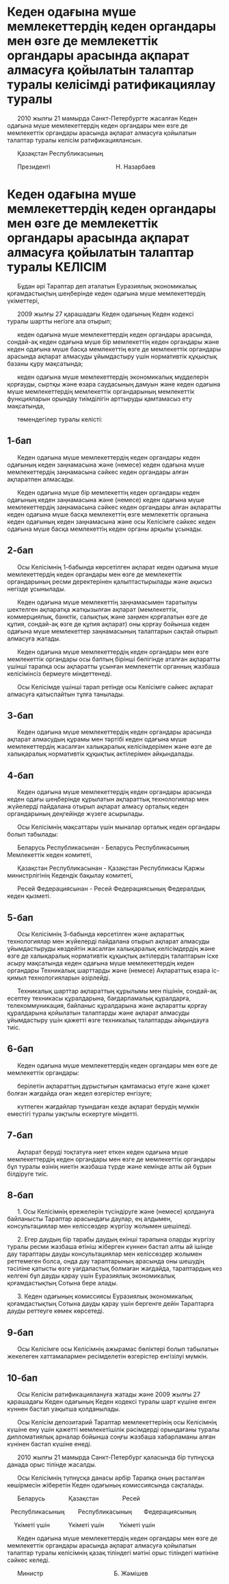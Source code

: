 # Кеден одағына мүше мемлекеттердің кеден органдары мен өзге де мемлекеттік органдары арасында ақпарат алмасуға қойылатын талаптар туралы келісімді ратификациялау туралы

      2010 жылғы 21 мамырда Санкт-Петербургте жасалған Кеден одағына мүше мемлекеттердің кеден органдары мен өзге де мемлекеттік органдары арасында ақпарат алмасуға қойылатын талаптар туралы келісім ратификациялансын.

      Қазақстан Республикасының

      Президенті                                       Н. Назарбаев

# Кеден одағына мүше мемлекеттердің кеден органдары мен өзге де мемлекеттік органдары арасында ақпарат алмасуға қойылатын талаптар туралы КЕЛІСІМ

      Бұдан әрі Тараптар деп аталатын Еуразиялық экономикалық қоғамдастықтың шеңберінде кеден одағына мүше мемлекеттердің үкіметтері,

      2009 жылғы 27 қарашадағы Кеден одағының Кеден кодексі туралы шартты негізге ала отырып;

      кеден одағына мүше мемлекеттердің кеден органдары арасында, сондай-ақ кеден одағына мүше бір мемлекеттің кеден органдары және кеден одағына мүше басқа мемлекеттің өзге де мемлекеттік органдары арасында ақпарат алмасуды ұйымдастыру үшін нормативтік құқықтық базаны құру мақсатында;

      кеден одағына мүше мемлекеттердің экономикалық мүдделерін қорғауды, сыртқы және өзара саудасының дамуын және кеден одағына мүше мемлекеттердің мемлекеттік органдарының мемлекеттік функцияларын орындау тиімділігін арттыруды қамтамасыз ету мақсатында,

      төмендегілер туралы келісті:

## 1-бап

      Кеден одағына мүше мемлекеттердің кеден органдары кеден одағының кеден заңнамасына және (немесе) кеден одағына мүше мемлекеттердің заңнамасына сәйкес кеден органдары алған ақпаратпен алмасады.

      Кеден одағына мүше бір мемлекеттің кеден органдары кеден одағының кеден заңнамасына және (немесе) кеден одағына мүше мемлекеттердің заңнамасына сәйкес кеден органдары алған ақпаратты кеден одағына мүше басқа мемлекеттің өзге мемлекеттік органына кеден одағының кеден заңнамасына және осы Келісімге сәйкес кеден одағына мүше басқа мемлекеттің кеден органы арқылы ұсынады.

## 2-бап

      Осы Келісімнің 1-бабында көрсетілген ақпарат кеден одағына мүше мемлекеттердің кеден органдары мен өзге де мемлекеттік органдарының ресми деректерінен қалыптастырылады және ақысыз негізде ұсынылады.

      Кеден одағына мүше мемлекеттің заңнамасымен таратылуы шектелген ақпаратқа жатқызылған ақпарат (мемлекеттік, коммерциялық, банктік, салықтық және заңмен қорғалатын өзге де құпия, сондай-ақ өзге де құпия ақпарат) оны қорғау бойынша кеден одағына мүше мемлекеттер заңнамасының талаптарын сақтай отырып алмасуға жатады.

      Кеден одағына мүше мемлекеттердің кеден органдары мен өзге мемлекеттік органдары осы баптың бірінші бөлігінде аталған ақпаратты үшінші тарапқа осы ақпаратты ұсынған мемлекеттік органның жазбаша келісімінсіз бермеуге міндеттенеді.

      Осы Келісімде үшінші тарап ретінде осы Келісімге сәйкес ақпарат алмасуға қатыспайтын тұлға танылады.

## 3-бап

      Кеден одағына мүше мемлекеттердің кеден органдары арасында ақпарат алмасудың құрамы мен тәртібі кеден одағына мүше мемлекеттердің жасалған халықаралық келісімдерімен және өзге де халықаралық нормативтік құқықтық актілерімен айқындалады.

## 4-бап

      Кеден одағына мүше мемлекеттердің кеден органдары арасында кеден одағы шеңберінде құрылатын ақпараттық технологиялар мен жүйелерді пайдалана отырып ақпарат алмасу орталық кеден органдарының деңгейінде жүзеге асырылады.

      Осы Келісімнің мақсаттары үшін мыналар орталық кеден органдары болып табылады:

      Беларусь Республикасынан - Беларусь Республикасының Мемлекеттік кеден комитеті,

      Қазақстан Республикасынан - Қазақстан Республикасы Қаржы министрлігінің Кедендік бақылау комитеті,

      Ресей Федерациясынан - Ресей Федерациясының Федералдық кеден қызметі.

## 5-бап

      Осы Келісімнің 3-бабында көрсетілген және ақпараттық технологиялар мен жүйелерді пайдалана отырып ақпарат алмасуды ұйымдастыруды көздейтін жасалған халықаралық келісімдердің және өзге де халықаралық нормативтік құқықтық актілердің талаптарын іске асыру мақсатында кеден одағына мүше мемлекеттердің кеден органдары Техникалық шарттарды және (немесе) Ақпараттық өзара іс-қимыл технологияларын әзірлейді.

      Техникалық шарттар ақпараттың құрылымы мен пішінін, сондай-ақ есептеу техникасы құралдарына, бағдарламалық құралдарға,  телекоммуникация, байланыс құралдарына және ақпаратты қорғау құралдарына қойылатын талаптарды және ақпарат алмасуды ұйымдастыру үшін қажетті өзге техникалық талаптарды айқындауға тиіс.

## 6-бап

      Кеден одағына мүше мемлекеттердің кеден органдары мен өзге де мемлекеттік органдары:

      берілетін ақпараттың дұрыстығын қамтамасыз етуге және қажет болған жағдайда оған жедел өзгерістер енгізуге;

      күтпеген жағдайлар туындаған кезде ақпарат берудің мүмкін еместігі туралы уақтылы ескертуге міндетті.

## 7-бап

      Ақпарат беруді тоқтатуға ниет еткен кеден одағына мүше мемлекеттердің кеден органдары мен өзге де мемлекеттік органдары бұл туралы өзінің ниетін жазбаша түрде және кемінде алты ай бұрын білдіруге тиіс.

## 8-бап

      1. Осы Келісімнің ережелерін түсіндіруге және (немесе) қолдануға байланысты Тараптар арасындағы даулар, ең алдымен, консультациялар мен келіссөздер жүргізу жолымен шешіледі.

      2. Егер даудың бір тарабы даудың екінші тарапына оларды жүргізу туралы ресми жазбаша өтініш жіберген күннен бастап алты ай ішінде дау тараптары дауды консультациялар мен келіссөздер жолымен реттемеген болса, онда дау тараптарының арасында оны шешудің тәсіліне қатысты өзге уағдаластық болмаған жағдайда, тараптардың кез келгені бұл дауды қарау үшін Еуразиялық экономикалық қоғамдастықтың Сотына бере алады.

      3. Кеден одағының комиссиясы Еуразиялық экономикалық қоғамдастықтың Сотына дауды қарау үшін бергенге дейін Тараптарға дауды реттеуге көмек көрсетеді.

## 9-бап

      Осы Келісімге осы Келісімнің ажырамас бөліктері болып табылатын жекелеген хаттамалармен ресімделетін өзгерістер енгізілуі мүмкін.

## 10-бап

      Осы Келісім ратификациялануға жатады және 2009 жылғы 27 қарашадағы Кеден одағының Кеден кодексі туралы шарт күшіне енген күннен бастап уақытша қолданылады.

      Осы Келісім депозитарий Тараптар мемлекеттерінің осы Келісімнің күшіне ену үшін қажетті мемлекетішілік рәсімдерді орындағаны туралы дипломатиялық арналар бойынша соңғы жазбаша хабарламаны алған күнінен бастап күшіне енеді.

      2010 жылғы 21 мамырда Санкт-Петербург қаласында бір түпнұсқа данада орыс тілінде жасалды.

      Осы Келісімнің түпнұсқа данасы әрбір Тарапқа оның расталған көшірмесін жіберетін Кеден одағының комиссиясында сақталады.

      Беларусь              Қазақстан              Ресей

  Республикасының        Республикасының       Федерациясының

    Үкіметі үшін           Үкіметі үшін         Үкіметі үшін

      Кеден одағына мүше мемлекеттердің кеден органдары мен өзге де мемлекеттік органдары арасында ақпарат алмасуға қойылатын талаптар туралы келісімнің қазақ тіліндегі мәтіні орыс тіліндегі мәтініне сәйкес келеді.

      Министр                                          Б. Жәмішев

